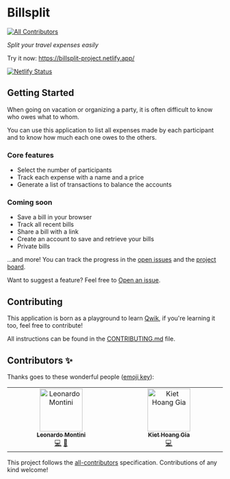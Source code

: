# Billsplit

<!-- ALL-CONTRIBUTORS-BADGE:START - Do not remove or modify this section -->
[![All Contributors](https://img.shields.io/badge/all_contributors-2-orange.svg?style=flat-square)](#contributors-)
<!-- ALL-CONTRIBUTORS-BADGE:END -->

_Split your travel expenses easily_

Try it now: https://billsplit-project.netlify.app/

[![Netlify Status](https://api.netlify.com/api/v1/badges/32fadf23-0798-455d-ba76-7222cf172c13/deploy-status)](https://app.netlify.com/sites/billsplit-project/deploys)

## Getting Started

When going on vacation or organizing a party, it is often difficult to know who owes what to whom.

You can use this application to list all expenses made by each participant and to know how much each one owes to the others.

### Core features

- Select the number of participants
- Track each expense with a name and a price
- Generate a list of transactions to balance the accounts

### Coming soon

- Save a bill in your browser
- Track all recent bills
- Share a bill with a link
- Create an account to save and retrieve your bills
- Private bills

...and more! You can track the progress in the [open issues](https://github.com/Balastrong/billsplit/issues) and the [project board](https://github.com/users/Balastrong/projects/3/).

Want to suggest a feature? Feel free to [Open an issue](https://github.com/Balastrong/billsplit/issues/new).

## Contributing

This application is born as a playground to learn [Qwik](https://qwik.builder.io/), if you're learning it too, feel free to contribute!

All instructions can be found in the [CONTRIBUTING.md](CONTRIBUTING.md) file.

## Contributors ✨

Thanks goes to these wonderful people ([emoji key](https://allcontributors.org/docs/en/emoji-key)):

<!-- ALL-CONTRIBUTORS-LIST:START - Do not remove or modify this section -->
<!-- prettier-ignore-start -->
<!-- markdownlint-disable -->
<table>
  <tbody>
    <tr>
      <td align="center" valign="top" width="14.28%"><a href="https://leonardomontini.dev/"><img src="https://avatars.githubusercontent.com/u/7253929?v=4?s=100" width="100px;" alt="Leonardo Montini"/><br /><sub><b>Leonardo Montini</b></sub></a><br /><a href="https://github.com/DevLeonardoCommunity/billsplit/commits?author=Balastrong" title="Code">💻</a> <a href="#projectManagement-Balastrong" title="Project Management">📆</a></td>
      <td align="center" valign="top" width="14.28%"><a href="https://github.com/K1ethoang"><img src="https://avatars.githubusercontent.com/u/88199151?v=4?s=100" width="100px;" alt="Kiet Hoang Gia"/><br /><sub><b>Kiet Hoang Gia</b></sub></a><br /><a href="https://github.com/DevLeonardoCommunity/billsplit/commits?author=K1ethoang" title="Code">💻</a></td>
    </tr>
  </tbody>
</table>

<!-- markdownlint-restore -->
<!-- prettier-ignore-end -->

<!-- ALL-CONTRIBUTORS-LIST:END -->

This project follows the [all-contributors](https://github.com/all-contributors/all-contributors) specification. Contributions of any kind welcome!
